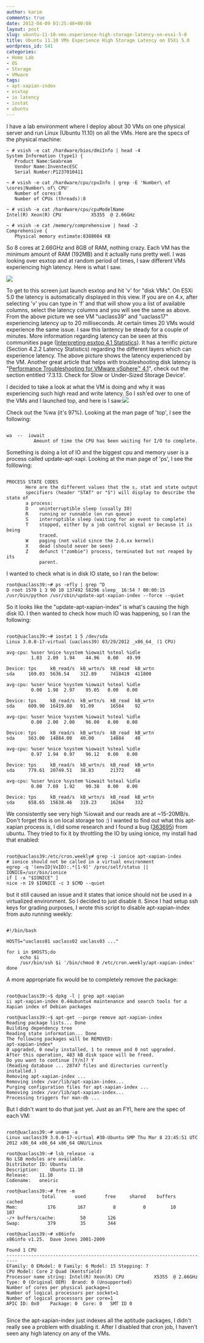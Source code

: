 ```yaml
---
author: karim
comments: true
date: 2012-04-09 03:25:48+00:00
layout: post
slug: ubuntu-11-10-vms-experience-high-storage-latency-on-esxi-5-0
title: Ubuntu 11.10 VMs Experience High Storage Latency on ESXi 5.0
wordpress_id: 541
categories:
- Home Lab
- OS
- Storage
- VMware
tags:
- apt-xapian-index
- esxtop
- io latency
- iostat
- ubuntu
---
```


I have a lab environment where I deploy about 30 VMs on one physical server and run Linux (Ubuntu 11.10) on all the VMs. Here are the specs of the physical machine:


```
~ # vsish -e cat /hardware/bios/dmiInfo | head -4
System Information (type1) {
   Product Name:Seabream
   Vendor Name:InventecESC
   Serial Number:P1237010411

~ # vsish -e cat /hardware/cpu/cpuInfo | grep -E 'Number\ of \cores|Number\ of\ CPU'
   Number of cores:8
   Number of CPUs (threads):8

~ # vsish -e cat /hardware/cpu/cpuModelName
Intel(R) Xeon(R) CPU           X5355  @ 2.66GHz

~ # vsish -e cat /memory/comprehensive | head -2
Comprehensive {
   Physical memory estimate:8388084 KB
```


So 8 cores at 2.66GHz and 8GB of RAM, nothing crazy. Each VM has the minimum amount of RAM (192MB) and it actually runs pretty well. I was looking over esxtop and at random period of times, I saw different VMs experiencing high latency. Here is what I saw.

[![](http://virtuallyhyper.com/wp-content/uploads/2012/03/esxtop_latency.png)](http://virtuallyhyper.com/wp-content/uploads/2012/03/esxtop_latency.png)

To get to this screen just launch esxtop and hit 'v' for "disk VMs". On ESXi 5.0 the latency is automatically displayed in this view. If you are on 4.x, after selecting 'v' you can type in 'f' and that will show you a list of available columns, select the latency columns and you will see the same as above. From the above picture we see VM "uaclass39" and "uaclass17" experiencing latency up to 20 milliseconds. At certain times 20 VMs would experience the same issue. I saw this lantency be steady for a couple of minutes. More information regarding latency can be seen at this communities page ([Interpreting esxtop 4.1 Statistics](http://communities.vmware.com/docs/DOC-11812)). It has a terrific picture (Section 4.2.2 Latency Statistics) regarding the different layers which can experience latency. The above picture shows the latency experienced by the VM. Another great article that helps with troubleshooting disk latency is "[Performance Troubleshooting for VMware vSphere™ 4.1](http://communities.vmware.com/servlet/JiveServlet/downloadBody/14905-102-1-17952/vsphere41-performance-troubleshooting.pdf)", check out the section entitled '7.3.13. Check for Slow or Under-Sized Storage Device'.

I decided to take a look at what the VM is doing and why it was experiencing such high read and write latency. So I ssh'ed over to one of the VMs and I launched top, and here is I saw:[![](http://virtuallyhyper.com/wp-content/uploads/2012/03/Ubuntu_11_10_top.png)](http://virtuallyhyper.com/wp-content/uploads/2012/03/Ubuntu_11_10_top.png)

Check out the %wa (it's 97%). Looking at the man page of 'top', I see the following:


```

wa  --  iowait
          Amount of time the CPU has been waiting for I/O to complete.

```


Something is doing a lot of IO and the biggest cpu and memory user is a process called update-apt-xapi. Looking at the man page of 'ps', I see the folllowing:


```

PROCESS STATE CODES
       Here are the different values that the s, stat and state output
       specifiers (header "STAT" or "S") will display to describe the state of
       a process:
       D    uninterruptible sleep (usually IO)
       R    running or runnable (on run queue)
       S    interruptible sleep (waiting for an event to complete)
       T    stopped, either by a job control signal or because it is being
            traced.
       W    paging (not valid since the 2.6.xx kernel)
       X    dead (should never be seen)
       Z    defunct ("zombie") process, terminated but not reaped by its
            parent.

```


I wanted to check what is in disk IO state, so I ran the below:


```
root@uaclass39:~# ps -efly | grep ^D
D root 1570 1 3 90 10 137492 58296 sleep_ 16:54 ? 00:00:15 /usr/bin/python /usr/sbin/update-apt-xapian-index --force --quiet
```


So it looks like the "update-apt-xapian-index" is what's causing the high disk IO. I then wanted to check how much IO was happening, so I ran the following:


```

root@uaclass39:~# iostat 1 5 /dev/sda
Linux 3.0.0-17-virtual (uaclass39) 03/29/2012 _x86_64_ (1 CPU)

avg-cpu: %user %nice %system %iowait %steal %idle
         1.03  2.09  1.94    44.96   0.00   49.99

Device: tps     kB_read/s  kB_wrtn/s  kB_read  kB_wrtn
sda     169.03  5636.54    312.89     7418419  411800

avg-cpu: %user %nice %system %iowait %steal %idle
         0.00  1.98  2.97    95.05   0.00   0.00

Device: tps     kB_read/s  kB_wrtn/s  kB_read  kB_wrtn
sda     609.90  16419.80   91.09      16584    92

avg-cpu: %user %nice %system %iowait %steal %idle
         0.00  2.00  2.00    96.00   0.00   0.00

Device: tps     kB_read/s  kB_wrtn/s  kB_read  kB_wrtn
sda     563.00  14884.00   40.00      14884    40

avg-cpu: %user %nice %system %iowait %steal %idle
         0.97  1.94  0.97    96.12   0.00   0.00

Device: tps     kB_read/s  kB_wrtn/s  kB_read  kB_wrtn
sda     779.61  20749.51   38.83      21372    40

avg-cpu: %user %nice %system %iowait %steal %idle
         0.00  7.69  1.92    90.38   0.00   0.00

Device: tps     kB_read/s  kB_wrtn/s  kB_read  kB_wrtn
sda     658.65  15638.46   319.23     16264    332

```


We consistently see very high %iowait and our reads are at ~15-20MB/s. Don't forget this is on local storage too :)
I wanted to find out what this apt-xapian process is, I did some research and I found a bug ([363695](https://bugs.launchpad.net/ubuntu/+source/apt-xapian-index/+bug/363695)) from ubuntu. They tried to fix it by throttling the IO by using ionice, my install had that enabled:


```

root@uaclass39:/etc/cron.weekly# grep -i ionice apt-xapian-index
# ionice should not be called in a virtual environment
egrep -q '(envID|VxID):.*[1-9]' /proc/self/status || IONICE=/usr/bin/ionice
if [ -x "$IONICE" ]
nice -n 19 $IONICE -c 3 $CMD --quiet

```


but it still caused an issue and it states that ionice should not be used in a virtualized environment. So I decided to just disable it. Since I had setup ssh keys for grading purposes, I wrote this script to disable apt-xapian-index from auto running weekly:


```

#!/bin/bash

HOSTS="uaclass01 uaclass02 uaclass03 ..."

for i in $HOSTS;do
     echo $i
     /usr/bin/ssh $i '/bin/chmod 0 /etc/cron.weekly/apt-xapian-index'
done

```


A more appropriate fix would be to completely remove the package:


```

root@uaclass39:~$ dpkg -l | grep apt-xapian
ii apt-xapian-index 0.44ubuntu4 maintenance and search tools for a Xapian index of Debian packages

root@uaclass39:~$ apt-get --purge remove apt-xapian-index
Reading package lists... Done
Building dependency tree
Reading state information... Done
The following packages will be REMOVED:
apt-xapian-index*
0 upgraded, 0 newly installed, 1 to remove and 0 not upgraded.
After this operation, 483 kB disk space will be freed.
Do you want to continue [Y/n]? Y
(Reading database ... 28747 files and directories currently installed.)
Removing apt-xapian-index ...
Removing index /var/lib/apt-xapian-index...
Purging configuration files for apt-xapian-index ...
Removing index /var/lib/apt-xapian-index...
Processing triggers for man-db ...

```


But I didn't want to do that just yet. Just as an FYI, here are the spec of each VM:


```

root@uaclass39:~# uname -a
Linux uaclass39 3.0.0-17-virtual #30-Ubuntu SMP Thu Mar 8 23:45:51 UTC 2012 x86_64 x86_64 x86_64 GNU/Linux

root@uaclass39:~# lsb_release -a
No LSB modules are available.
Distributor ID:	Ubuntu
Description:	Ubuntu 11.10
Release:	11.10
Codename:	oneiric

root@uaclass39:~# free -m
             total       used       free     shared    buffers     cached
Mem:           176        167          8          0         10        107
-/+ buffers/cache:         50        126
Swap:          379         35        344

root@uaclass39:~# x86info
x86info v1.25.  Dave Jones 2001-2009

Found 1 CPU
--------------------------------------------------------------------------
EFamily: 0 EModel: 0 Family: 6 Model: 15 Stepping: 7
CPU Model: Core 2 Quad (Kentsfield)
Processor name string: Intel(R) Xeon(R) CPU           X5355  @ 2.66GHz
Type: 0 (Original OEM)	Brand: 0 (Unsupported)
Number of cores per physical package=1
Number of logical processors per socket=1
Number of logical processors per core=1
APIC ID: 0x0	Package: 0  Core: 0   SMT ID 0


```


Since the apt-xapian-index just indexes all the aptitude packages, I didn't really see a problem with disabling it. After I disabled that cron job, I haven't seen any high latency on any of the VMs.
